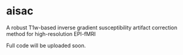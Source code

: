 # aisac
A robust T1w-based inverse gradient susceptibility artifact correction method for high-resolution EPI-fMRI

Full code will be uploaded soon.
